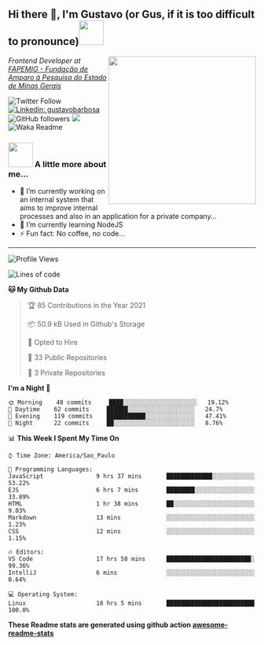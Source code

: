 <h2>Hi there 👋, I'm Gustavo (or Gus, if it is too difficult to pronounce)<img src="https://media.giphy.com/media/RMAnPMLrnOVhWuvusR/giphy.gif" width="50"></h2>
<img src="https://media.giphy.com/media/bi6RQ5x3tqoSI/giphy.gif" align="right" width="300">
<p><em>Frontend Developer at <a href="https://fapemig.br/pt/">FAPEMIG - Fundação de Amparo à Pesquisa do Estado de Minas Gerais</a>
</em></p>

![Twitter Follow](https://img.shields.io/twitter/follow/GustavoBFig?label=Follow)
[![Linkedin: gustavobarbosa](https://img.shields.io/badge/-gustavo-blue?style=flat-square&logo=Linkedin&logoColor=white&link=https://www.linkedin.com/in/gustavo-barbosa-4a457178/?locale=en_US)](https://www.linkedin.com/in/gustavo-barbosa-4a457178/?locale=en_US)
![GitHub followers](https://img.shields.io/github/followers/gusbdev?label=Follow&style=social)
![](https://visitor-badge.glitch.me/badge?page_id=gusbdev.gusbdev)
![Waka Readme](https://github.com/anmol098/anmol098/workflows/Waka%20Readme/badge.svg)

### <img src="https://media.giphy.com/media/LRUSX9oaSmuKW3n4Ax/giphy.gif" width="50"> A little more about me...  

- 🔭 I’m currently working on an internal system that aims to improve internal processes and also in an application for a private company...
- 🌱 I’m currently learning NodeJS
- ⚡ Fun fact: No coffee, no code...

---
<!--START_SECTION:waka-->
![Profile Views](http://img.shields.io/badge/Profile%20Views-7-blue)

![Lines of code](https://img.shields.io/badge/From%20Hello%20World%20I%27ve%20Written-365526%20lines%20of%20code-blue)

**🐱 My Github Data** 

> 🏆 85 Contributions in the Year 2021
 > 
> 📦 50.9 kB Used in Github's Storage 
 > 
> 💼 Opted to Hire
 > 
> 📜 33 Public Repositories 
 > 
> 🔑 3 Private Repositories  
 > 
**I'm a Night 🦉** 

```text
🌞 Morning    48 commits     ████░░░░░░░░░░░░░░░░░░░░░   19.12% 
🌆 Daytime    62 commits     ██████░░░░░░░░░░░░░░░░░░░   24.7% 
🌃 Evening    119 commits    ███████████░░░░░░░░░░░░░░   47.41% 
🌙 Night      22 commits     ██░░░░░░░░░░░░░░░░░░░░░░░   8.76%

```


📊 **This Week I Spent My Time On** 

```text
⌚︎ Time Zone: America/Sao_Paulo

💬 Programming Languages: 
JavaScript               9 hrs 37 mins       █████████████░░░░░░░░░░░░   53.22% 
EJS                      6 hrs 7 mins        ████████░░░░░░░░░░░░░░░░░   33.89% 
HTML                     1 hr 38 mins        ██░░░░░░░░░░░░░░░░░░░░░░░   9.03% 
Markdown                 13 mins             ░░░░░░░░░░░░░░░░░░░░░░░░░   1.23% 
CSS                      12 mins             ░░░░░░░░░░░░░░░░░░░░░░░░░   1.15%

🔥 Editors: 
VS Code                  17 hrs 58 mins      ████████████████████████░   99.36% 
IntelliJ                 6 mins              ░░░░░░░░░░░░░░░░░░░░░░░░░   0.64%

💻 Operating System: 
Linux                    18 hrs 5 mins       █████████████████████████   100.0%

```


<!--END_SECTION:waka-->

**These Readme stats are generated using github action [awesome-readme-stats](https://github.com/anmol098/waka-readme-stats)**
